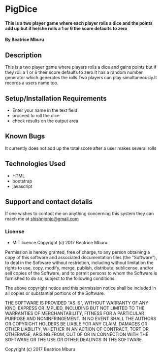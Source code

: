 # PigDice

#### This is a two player game where each player rolls a dice and the points add up but if he/she rolls a 1 or 6 the score defaults to zero

#### By Beatrice Mburu

## Description
 This is a two player game where players rolls a dice and gains points but if they roll a 1 or 6 their score defaults to zero.It has a random  number generator which generates the rolls.Two players can play simultaneously.It records a users name too.


## Setup/Installation Requirements

* Enter your name in the text field
* proceed to roll the dice
* check results on the output area

## Known Bugs

It currently does not add up the total score after a user makes several rolls

## Technologies Used
 * HTML
 * bootstrap
 * javascript

## Support and contact details

If one wishes to contact me on anything concerning this system they can reach me at shishnjonjo@gmail.com

### License

* MIT licence
Copyright (c) 2017 Beatrice Mburu

Permission is hereby granted, free of charge, to any person obtaining a copy of this software and associated documentation files (the "Software"), to deal in the Software without restriction, including without limitation the rights to use, copy, modify, merge, publish, distribute, sublicense, and/or sell copies of the Software, and to permit persons to whom the Software is furnished to do so, subject to the following conditions:

The above copyright notice and this permission notice shall be included in all copies or substantial portions of the Software.

THE SOFTWARE IS PROVIDED "AS IS", WITHOUT WARRANTY OF ANY KIND, EXPRESS OR IMPLIED, INCLUDING BUT NOT LIMITED TO THE WARRANTIES OF MERCHANTABILITY, FITNESS FOR A PARTICULAR PURPOSE AND NONINFRINGEMENT. IN NO EVENT SHALL THE AUTHORS OR COPYRIGHT HOLDERS BE LIABLE FOR ANY CLAIM, DAMAGES OR OTHER LIABILITY, WHETHER IN AN ACTION OF CONTRACT, TORT OR OTHERWISE, ARISING FROM, OUT OF OR IN CONNECTION WITH THE SOFTWARE OR THE USE OR OTHER DEALINGS IN THE SOFTWARE.

Copyright (c)  2017 Beatrice Mburu
